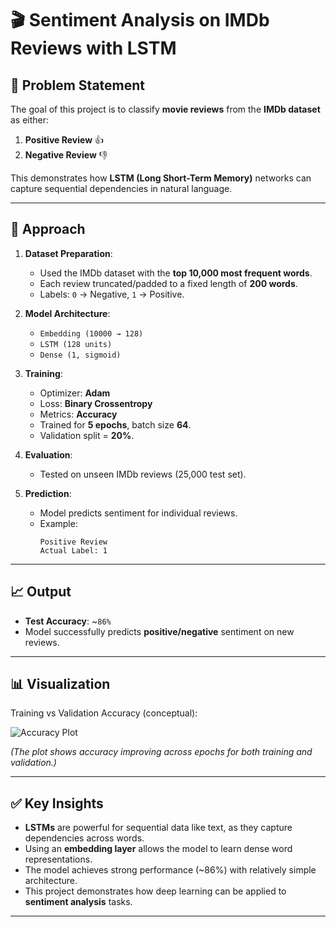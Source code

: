 # 🎬 Sentiment Analysis on IMDb Reviews with LSTM

## 📝 Problem Statement
The goal of this project is to classify **movie reviews** from the **IMDb dataset** as either:
1. **Positive Review** 👍  
2. **Negative Review** 👎  

This demonstrates how **LSTM (Long Short-Term Memory)** networks can capture sequential dependencies in natural language.

---

## 🔎 Approach
1. **Dataset Preparation**:
   - Used the IMDb dataset with the **top 10,000 most frequent words**.  
   - Each review truncated/padded to a fixed length of **200 words**.  
   - Labels: `0` → Negative, `1` → Positive.  

2. **Model Architecture**:
   - `Embedding (10000 → 128)`  
   - `LSTM (128 units)`  
   - `Dense (1, sigmoid)`  

3. **Training**:
   - Optimizer: **Adam**  
   - Loss: **Binary Crossentropy**  
   - Metrics: **Accuracy**  
   - Trained for **5 epochs**, batch size **64**.  
   - Validation split = **20%**.  

4. **Evaluation**:
   - Tested on unseen IMDb reviews (25,000 test set).  

5. **Prediction**:
   - Model predicts sentiment for individual reviews.  
   - Example:  
     ```
     Positive Review
     Actual Label: 1
     ```

---

## 📈 Output
- **Test Accuracy**: ~`86%`  
- Model successfully predicts **positive/negative** sentiment on new reviews.  

---

## 📊 Visualization
Training vs Validation Accuracy (conceptual):  

![Accuracy Plot](accuracy_plot.png)  

*(The plot shows accuracy improving across epochs for both training and validation.)*

---

## ✅ Key Insights
- **LSTMs** are powerful for sequential data like text, as they capture dependencies across words.  
- Using an **embedding layer** allows the model to learn dense word representations.  
- The model achieves strong performance (~86%) with relatively simple architecture.  
- This project demonstrates how deep learning can be applied to **sentiment analysis** tasks.  

---
